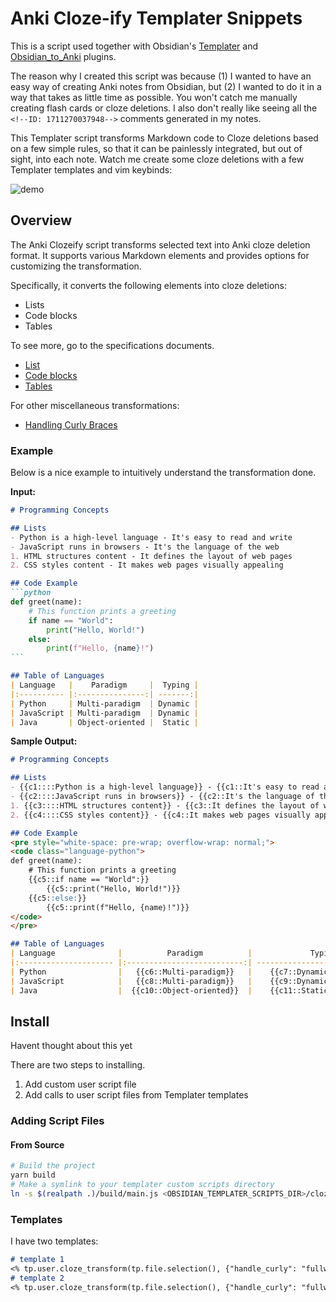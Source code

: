 # Anki Cloze-ify Templater Snippets
This is a script used together with Obsidian's [Templater](https://obsidian.md/plugins?id=templater-obsidian) and [Obsidian_to_Anki](https://github.com/ObsidianToAnki/Obsidian_to_Anki) plugins.

The reason why I created this script was because (1) I wanted to have an easy way of creating Anki notes from Obsidian, but (2) I wanted to do it in a way that takes as little time as possible. You won't catch me manually creating flash cards or cloze deletions. I also don't really like seeing all the `<!--ID: 1711270037948-->` comments generated in my notes.

This Templater script transforms Markdown code to Cloze deletions based on a few simple rules, so that it can be painlessly integrated, but out of sight, into each note. Watch me create some cloze deletions with a few Templater templates and vim keybinds:

![demo](https://github.com/user-attachments/assets/ba8556ac-357f-4b89-9af9-ca0fefcb0f61)

## Overview

The Anki Clozeify script transforms selected text into Anki cloze deletion format. It supports various Markdown elements and provides options for customizing the transformation.

Specifically, it converts the following elements into cloze deletions:
- Lists
- Code blocks
- Tables

To see more, go to the specifications documents.
- [List](./doc/spec/lists.md)
- [Code blocks](./doc/spec/code_blocks.md)
- [Tables](./doc/spec/tables.md)

For other miscellaneous transformations:
- [Handling Curly Braces](./doc/spec/curly_braces.md)

### Example

Below is a nice example to intuitively understand the transformation done.

**Input:**
````markdown
# Programming Concepts

## Lists
- Python is a high-level language - It's easy to read and write
- JavaScript runs in browsers - It's the language of the web
1. HTML structures content - It defines the layout of web pages
2. CSS styles content - It makes web pages visually appealing

## Code Example
```python
def greet(name):
    # This function prints a greeting
    if name == "World":
        print("Hello, World!")
    else:
        print(f"Hello, {name}!")
```

## Table of Languages
| Language   |    Paradigm     |  Typing |
|:---------- |:---------------:| -------:|
| Python     | Multi-paradigm  | Dynamic |
| JavaScript | Multi-paradigm  | Dynamic |
| Java       | Object-oriented |  Static |
````

**Sample Output:**
````markdown
# Programming Concepts

## Lists
- {{c1::::Python is a high-level language}} - {{c1::It's easy to read and write}}
- {{c2::::JavaScript runs in browsers}} - {{c2::It's the language of the web}}
1. {{c3::::HTML structures content}} - {{c3::It defines the layout of web pages}}
2. {{c4::::CSS styles content}} - {{c4::It makes web pages visually appealing}}

## Code Example
<pre style="white-space: pre-wrap; overflow-wrap: normal;">
<code class="language-python">
def greet(name):
	# This function prints a greeting
	{{c5::if name == "World":}}
		{{c5::print("Hello, World!")}}
	{{c5::else:}}
		{{c5::print(f"Hello, {name｝!")}}
</code>
</pre>

## Table of Languages
| Language              |          Paradigm          |             Typing |
|:--------------------- |:--------------------------:| ------------------:|
| Python                |   {{c6::Multi-paradigm}}   |    {{c7::Dynamic}} |
| JavaScript            |   {{c8::Multi-paradigm}}   |    {{c9::Dynamic}} |
| Java                  |  {{c10::Object-oriented}}  |    {{c11::Static}} |
````

## Install
Havent thought about this yet   

There are two steps to installing.
1. Add custom user script file
2. Add calls to user script files from Templater templates
### Adding Script Files
#### From Source
```bash
# Build the project
yarn build
# Make a symlink to your templater custom scripts directory
ln -s $(realpath .)/build/main.js <OBSIDIAN_TEMPLATER_SCRIPTS_DIR>/cloze_transform.js
```

### Templates
I have two templates:

```markdown
# template 1
<% tp.user.cloze_transform(tp.file.selection(), {"handle_curly": "fullwidth", "list": {"enable_hints": true}}) %>
# template 2
<% tp.user.cloze_transform(tp.file.selection(), {"handle_curly": "fullwidth", "list": {"enable_hints": false}}) %>
```

